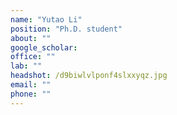 ```yaml
---
name: "Yutao Li"
position: "Ph.D. student"
about: ""
google_scholar: 
office: ""
lab: ""
headshot: /d9biwlvlponf4slxxyqz.jpg
email: ""
phone: ""
---
```


